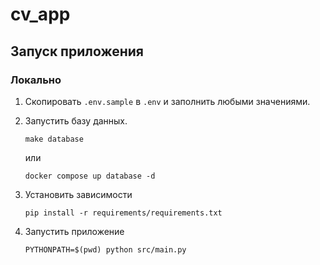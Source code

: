 # cv_app
## Запуск приложения
### Локально
1. Скопировать `.env.sample` в `.env` и заполнить любыми значениями.
2. Запустить базу данных.

   ```shell
   make database
   ``` 
   или 
   ```shell 
   docker compose up database -d
   ```
3. Установить зависимости
   ```shell
   pip install -r requirements/requirements.txt 
   ```
4. Запустить приложение
    ```shell
    PYTHONPATH=$(pwd) python src/main.py
    ``` 